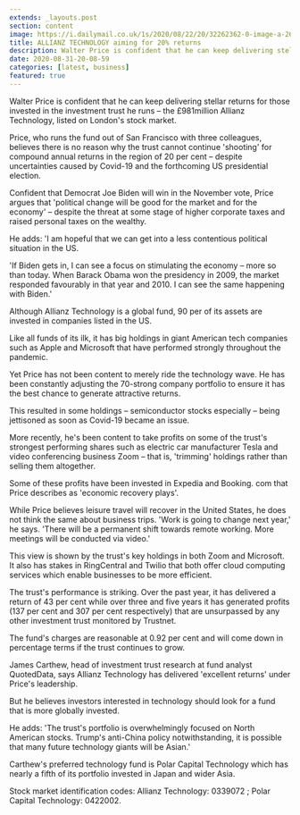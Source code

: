 ```yaml
---
extends: _layouts.post
section: content
image: https://i.dailymail.co.uk/1s/2020/08/22/20/32262362-0-image-a-261_1598122987569.jpg 
title: ALLIANZ TECHNOLOGY aiming for 20% returns 
description: Walter Price is confident that he can keep delivering stellar returns for those invested in the investment trust he runs - the £981million Allianz Technology, listed on Londons stock market. 
date: 2020-08-31-20-08-59 
categories: [latest, business] 
featured: true 
--- 
```

Walter Price is confident that he can keep delivering stellar returns for those invested in the investment trust he runs – the £981million Allianz Technology, listed on London's stock market. 

Price, who runs the fund out of San Francisco with three colleagues, believes there is no reason why the trust cannot continue 'shooting' for compound annual returns in the region of 20 per cent – despite uncertainties caused by Covid-19 and the forthcoming US presidential election. 

Confident that Democrat Joe Biden will win in the November vote, Price argues that 'political change will be good for the market and for the economy' – despite the threat at some stage of higher corporate taxes and raised personal taxes on the wealthy. 



He adds: 'I am hopeful that we can get into a less contentious political situation in the US. 

'If Biden gets in, I can see a focus on stimulating the economy – more so than today. When Barack Obama won the presidency in 2009, the market responded favourably in that year and 2010. I can see the same happening with Biden.' 

Although Allianz Technology is a global fund, 90 per of its assets are invested in companies listed in the US. 

Like all funds of its ilk, it has big holdings in giant American tech companies such as Apple and Microsoft that have performed strongly throughout the pandemic. 

Yet Price has not been content to merely ride the technology wave. He has been constantly adjusting the 70-strong company portfolio to ensure it has the best chance to generate attractive returns. 

This resulted in some holdings – semiconductor stocks especially – being jettisoned as soon as Covid-19 became an issue. 

More recently, he's been content to take profits on some of the trust's strongest performing shares such as electric car manufacturer Tesla and video conferencing business Zoom – that is, 'trimming' holdings rather than selling them altogether. 

Some of these profits have been invested in Expedia and Booking. com that Price describes as 'economic recovery plays'. 

While Price believes leisure travel will recover in the United States, he does not think the same about business trips. 'Work is going to change next year,' he says. 'There will be a permanent shift towards remote working. More meetings will be conducted via video.' 

This view is shown by the trust's key holdings in both Zoom and Microsoft. It also has stakes in RingCentral and Twilio that both offer cloud computing services which enable businesses to be more efficient. 

The trust's performance is striking. Over the past year, it has delivered a return of 43 per cent while over three and five years it has generated profits (137 per cent and 307 per cent respectively) that are unsurpassed by any other investment trust monitored by Trustnet. 



The fund's charges are reasonable at 0.92 per cent and will come down in percentage terms if the trust continues to grow. 

James Carthew, head of investment trust research at fund analyst QuotedData, says Allianz Technology has delivered 'excellent returns' under Price's leadership. 

But he believes investors interested in technology should look for a fund that is more globally invested. 

He adds: 'The trust's portfolio is overwhelmingly focused on North American stocks. Trump's anti-China policy notwithstanding, it is possible that many future technology giants will be Asian.' 

Carthew's preferred technology fund is Polar Capital Technology which has nearly a fifth of its portfolio invested in Japan and wider Asia. 

Stock market identification codes: Allianz Technology: 0339072 ; Polar Capital Technology: 0422002.

